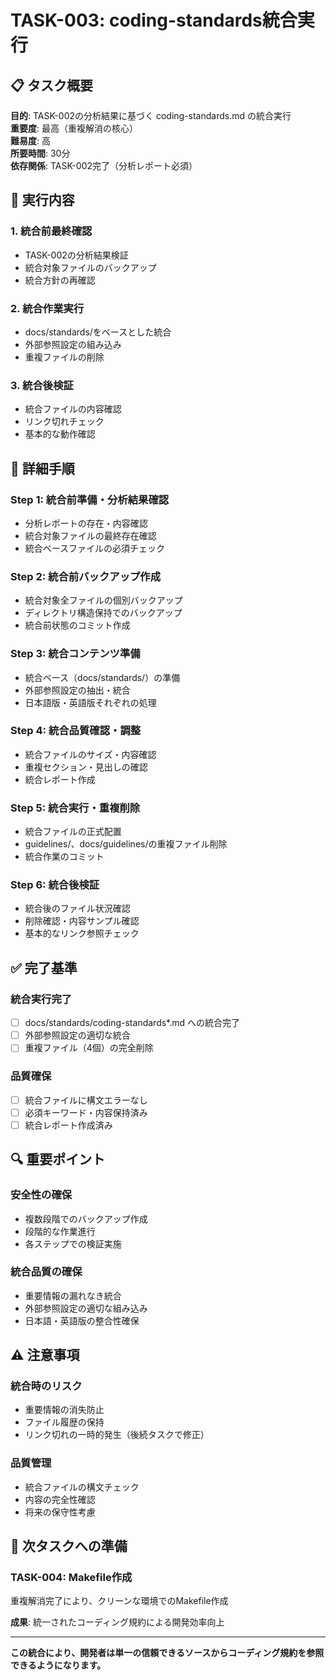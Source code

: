 # TASK-003: coding-standards統合実行

## 📋 タスク概要

**目的**: TASK-002の分析結果に基づく coding-standards.md の統合実行  
**重要度**: 最高（重複解消の核心）  
**難易度**: 高  
**所要時間**: 30分  
**依存関係**: TASK-002完了（分析レポート必須）

## 🎯 実行内容

### 1. 統合前最終確認
- TASK-002の分析結果検証
- 統合対象ファイルのバックアップ
- 統合方針の再確認

### 2. 統合作業実行
- docs/standards/をベースとした統合
- 外部参照設定の組み込み
- 重複ファイルの削除

### 3. 統合後検証
- 統合ファイルの内容確認
- リンク切れチェック
- 基本的な動作確認

## 🚀 詳細手順

### Step 1: 統合前準備・分析結果確認
- 分析レポートの存在・内容確認
- 統合対象ファイルの最終存在確認
- 統合ベースファイルの必須チェック

### Step 2: 統合前バックアップ作成
- 統合対象全ファイルの個別バックアップ
- ディレクトリ構造保持でのバックアップ
- 統合前状態のコミット作成

### Step 3: 統合コンテンツ準備
- 統合ベース（docs/standards/）の準備
- 外部参照設定の抽出・統合
- 日本語版・英語版それぞれの処理

### Step 4: 統合品質確認・調整
- 統合ファイルのサイズ・内容確認
- 重複セクション・見出しの確認
- 統合レポート作成

### Step 5: 統合実行・重複削除
- 統合ファイルの正式配置
- guidelines/、docs/guidelines/の重複ファイル削除
- 統合作業のコミット

### Step 6: 統合後検証
- 統合後のファイル状況確認
- 削除確認・内容サンプル確認
- 基本的なリンク参照チェック

## ✅ 完了基準

### 統合実行完了
- [ ] docs/standards/coding-standards*.md への統合完了
- [ ] 外部参照設定の適切な統合
- [ ] 重複ファイル（4個）の完全削除

### 品質確保
- [ ] 統合ファイルに構文エラーなし
- [ ] 必須キーワード・内容保持済み
- [ ] 統合レポート作成済み

## 🔍 重要ポイント

### 安全性の確保
- 複数段階でのバックアップ作成
- 段階的な作業進行
- 各ステップでの検証実施

### 統合品質の確保
- 重要情報の漏れなき統合
- 外部参照設定の適切な組み込み
- 日本語・英語版の整合性確保

## ⚠️ 注意事項

### 統合時のリスク
- 重要情報の消失防止
- ファイル履歴の保持
- リンク切れの一時的発生（後続タスクで修正）

### 品質管理
- 統合ファイルの構文チェック
- 内容の完全性確認
- 将来の保守性考慮

## 🔄 次タスクへの準備

### TASK-004: Makefile作成
重複解消完了により、クリーンな環境でのMakefile作成

**成果**: 統一されたコーディング規約による開発効率向上

---

**この統合により、開発者は単一の信頼できるソースからコーディング規約を参照できるようになります。**
